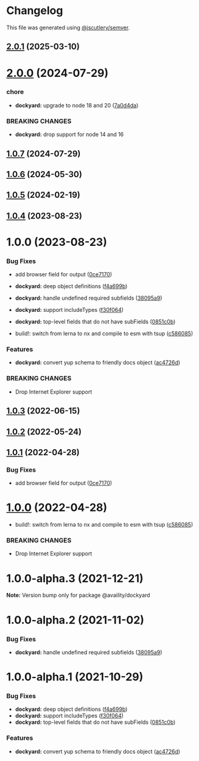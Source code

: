 # Changelog

This file was generated using [@jscutlery/semver](https://github.com/jscutlery/semver).

## [2.0.1](https://github.com/Availity/sdk-js/compare/@availity/dockyard@2.0.0...@availity/dockyard@2.0.1) (2025-03-10)



# [2.0.0](https://github.com/Availity/sdk-js/compare/@availity/dockyard@1.0.7...@availity/dockyard@2.0.0) (2024-07-29)


### chore

* **dockyard:** upgrade to node 18 and 20 ([7a0d4da](https://github.com/Availity/sdk-js/commit/7a0d4daa7a1e1880049e2076893e4ff7b13571ba))


### BREAKING CHANGES

* **dockyard:** drop support for node 14 and 16



## [1.0.7](https://github.com/Availity/sdk-js/compare/@availity/dockyard@1.0.6...@availity/dockyard@1.0.7) (2024-07-29)



## [1.0.6](https://github.com/Availity/sdk-js/compare/@availity/dockyard@1.0.5...@availity/dockyard@1.0.6) (2024-05-30)



## [1.0.5](https://github.com/Availity/sdk-js/compare/@availity/dockyard@1.0.4...@availity/dockyard@1.0.5) (2024-02-19)



## [1.0.4](https://github.com/Availity/sdk-js/compare/@availity/dockyard@1.0.3...@availity/dockyard@1.0.4) (2023-08-23)



# 1.0.0 (2023-08-23)


### Bug Fixes

* add browser field for output ([0ce7170](https://github.com/Availity/sdk-js/commit/0ce717075a82675b8707e4db0cc07cd4af370f3d))
* **dockyard:** deep object definitions ([f4a699b](https://github.com/Availity/sdk-js/commit/f4a699bba8afa9aa88ed791a99a34671aa354b35))
* **dockyard:** handle undefined required subfields ([38095a9](https://github.com/Availity/sdk-js/commit/38095a95fd64da862045a215b99d4297a0076506))
* **dockyard:** support includeTypes ([f30f064](https://github.com/Availity/sdk-js/commit/f30f0647387a5d137b86e3fb00b6d5eb7e34c02f))
* **dockyard:** top-level fields that do not have subFields ([0851c0b](https://github.com/Availity/sdk-js/commit/0851c0be17b1928833a62247cdd78d02406aac2b))


* build!: switch from lerna to nx and compile to esm with tsup ([c586085](https://github.com/Availity/sdk-js/commit/c5860856ca96b743a0653d335ea00f0889132f7f))


### Features

* **dockyard:** convert yup schema to friendly docs object ([ac4726d](https://github.com/Availity/sdk-js/commit/ac4726dbde353e03410960e220337c313df6e15e))


### BREAKING CHANGES

* Drop Internet Explorer support



## [1.0.3](https://github.com/Availity/sdk-js/compare/@availity/dockyard@1.0.2...@availity/dockyard@1.0.3) (2022-06-15)



## [1.0.2](https://github.com/Availity/sdk-js/compare/@availity/dockyard@1.0.1...@availity/dockyard@1.0.2) (2022-05-24)



## [1.0.1](https://github.com/Availity/sdk-js/compare/@availity/dockyard@1.0.0...@availity/dockyard@1.0.1) (2022-04-28)


### Bug Fixes

* add browser field for output ([0ce7170](https://github.com/Availity/sdk-js/commit/0ce717075a82675b8707e4db0cc07cd4af370f3d))



# [1.0.0](https://github.com/Availity/sdk-js/compare/@availity/dockyard@1.0.0-alpha.3...@availity/dockyard@1.0.0) (2022-04-28)


* build!: switch from lerna to nx and compile to esm with tsup ([c586085](https://github.com/Availity/sdk-js/commit/c5860856ca96b743a0653d335ea00f0889132f7f))


### BREAKING CHANGES

* Drop Internet Explorer support



# 1.0.0-alpha.3 (2021-12-21)

**Note:** Version bump only for package @availity/dockyard





# 1.0.0-alpha.2 (2021-11-02)


### Bug Fixes

* **dockyard:** handle undefined required subfields ([38095a9](https://github.com/Availity/sdk-js/commit/38095a95fd64da862045a215b99d4297a0076506))





# 1.0.0-alpha.1 (2021-10-29)


### Bug Fixes

* **dockyard:** deep object definitions ([f4a699b](https://github.com/Availity/sdk-js/commit/f4a699bba8afa9aa88ed791a99a34671aa354b35))
* **dockyard:** support includeTypes ([f30f064](https://github.com/Availity/sdk-js/commit/f30f0647387a5d137b86e3fb00b6d5eb7e34c02f))
* **dockyard:** top-level fields that do not have subFields ([0851c0b](https://github.com/Availity/sdk-js/commit/0851c0be17b1928833a62247cdd78d02406aac2b))


### Features

* **dockyard:** convert yup schema to friendly docs object ([ac4726d](https://github.com/Availity/sdk-js/commit/ac4726dbde353e03410960e220337c313df6e15e))
